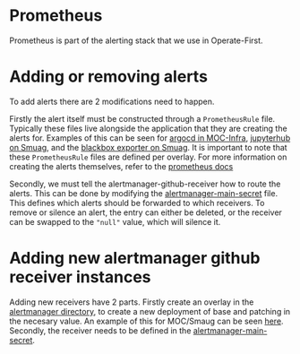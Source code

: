 # Prometheus

Prometheus is part of the alerting stack that we use in Operate-First.

# Adding or removing alerts

To add alerts there are 2 modifications need to happen.

Firstly the alert itself must be constructed through a `PrometheusRule` file. Typically these files live alongside the application that they are creating the alerts for. Examples of this can be seen for [argocd in MOC-Infra](https://github.com/operate-first/apps/blob/master/argocd/overlays/moc-infra/alerts.yaml), [jupyterhub on Smuag](https://github.com/operate-first/apps/blob/master/kfdefs/overlays/moc/smaug/jupyterhub/alerts.yaml), and the [blackbox exporter on Smuag](https://github.com/operate-first/apps/blob/master/grafana/overlays/moc/smaug/blackbox-exporter/recording-rules.yaml). It is important to note that these `PrometheusRule` files are defined per overlay. For more information on creating the alerts themselves, refer to the [prometheus docs]()

Secondly, we must tell the alertmanager-github-receiver how to route the alerts. This can be done by modifying the [alertmanager-main-secret](https://github.com/operate-first/apps/blob/master/cluster-scope/overlays/prod/common/alertmanager-main-secret.yaml) file. This defines which alerts should be forwarded to which receivers. To remove or silence an alert, the entry can either be deleted, or the receiver can be swapped to the `"null"` value, which will silence it.

# Adding new alertmanager github receiver instances

Adding new receivers have 2 parts. Firstly create an overlay in the [alertmanager directory](https://github.com/operate-first/apps/tree/master/alertreceiver/overlays), to create a new deployment of base and patching in the necesary value. An example of this for MOC/Smaug can be seen [here](https://github.com/operate-first/apps/blob/master/alertreceiver/overlays/moc/smaug/kustomization.yaml). Secondly, the receiver needs to be defined in the [alertmanager-main-secret](https://github.com/operate-first/apps/blob/master/cluster-scope/overlays/prod/common/alertmanager-main-secret.yaml#L64).

